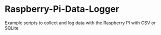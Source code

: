 # Raspberry-Pi-Data-Logger
Example scripts to collect and log data with the Raspberry PI with CSV or SQLite
